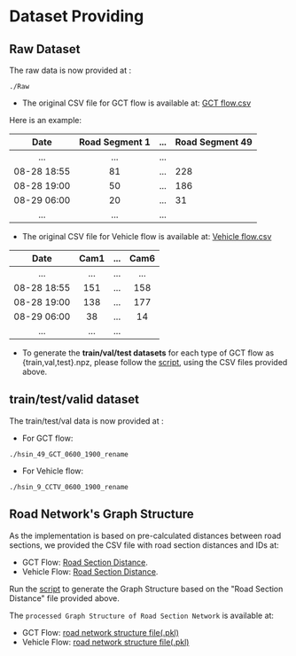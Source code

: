 # Dataset Providing

## Raw Dataset

The raw data is now provided at : 
```
./Raw
```

- The original CSV file for GCT flow is available at: [GCT flow.csv](./Data/Raw/GCT_Flow.csv)

Here is an example:

|        Date         | Road Segment 1 | ...  | Road Segment 49 | 
|:-------------------:|:--------------:|:--------------:|:--------------|
|         ...         |    ...         |    ...         |   
| 08-28 18:55 |  81        |  ...        |   228        |   
| 08-28 19:00 |  50        |  ...        |   186        |    
| 08-29 06:00 |  20        |  ...         |   31        |  
|         ...         |    ...         |    ...         |   

- The original CSV file for Vehicle flow is available at: [Vehicle flow.csv](./Data/Raw/Vehicle_Flow_Raw.csv)


|        Date         |  Cam1 | ... | Cam6 | 
|:-------------------:|:--------------:|:--------------:|:--------------:|
|         ...         |    ...         |    ...         |    ...         |    ...        |    ...        |    ...        |
| 08-28 18:55 |     151         |    ...        |   158        |
| 08-28 19:00 |        138         |     ...        |   177        |
| 08-29 06:00 |     38         |    ...        |   14        |
|         ...            |      ...        |   ...        |

- To generate the **train/val/test datasets** for each type of GCT flow as {train,val,test}.npz, please follow the [script](https://github.com/liyaguang/DCRNN/blob/master/scripts/generate_training_data.py),
using the CSV files provided above.

## train/test/valid dataset

The train/test/val data is now provided at : 
- For GCT flow:
```
./hsin_49_GCT_0600_1900_rename
```
- For Vehicle flow:
```
./hsin_9_CCTV_0600_1900_rename
```

## Road Network's Graph Structure
As the implementation is based on pre-calculated distances between road sections, we provided the CSV file with road section distances and IDs at: 
- GCT Flow: [Road Section Distance](./Data/Raw/GCT_Roads_Distance.txt). 
- Vehicle Flow: [Road Section Distance](./Data/Raw/Vehicle_Flow_Roads_Distance.txt). 

Run the [script](https://github.com/liyaguang/DCRNN/blob/master/scripts/gen_adj_mx.py) to generate the Graph Structure based on the "Road Section Distance" file provided above.

The `processed Graph Structure of Road Section Network` is available at: 
- GCT Flow: [road network structure file(.pkl)](https://github.com/cylin-gn/Tel2Veh/blob/main/Data/hsin_49_GCT_0600_1900_rename/adj_mat_49_corrected.pkl)
- Vehicle Flow: [road network structure file(.pkl)](https://github.com/cylin-gn/Tel2Veh/blob/main/Data/hsin_9_CCTV_0600_1900_rename/adj_mat_9.pkl)
